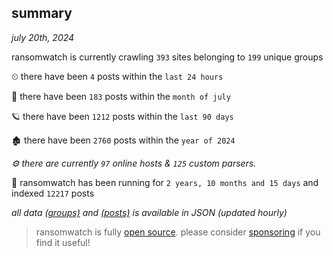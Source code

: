 
## summary
_july 20th, 2024_

ransomwatch is currently crawling `393` sites belonging to `199` unique groups

⏲ there have been `4` posts within the `last 24 hours`

🦈 there have been `183` posts within the `month of july`

🪐 there have been `1212` posts within the `last 90 days`

🏚 there have been `2760` posts within the `year of 2024`

_⚙️ there are currently `97` online hosts & `125` custom parsers._

🦕 ransomwatch has been running for `2 years, 10 months and 15 days` and indexed `12217` posts

_all data  [(groups)](http://ransomwhat.telemetry.ltd/groups) and [(posts)](http://ransomwhat.telemetry.ltd/posts) is available in JSON (updated hourly)_

> ransomwatch is fully [open source](https://github.com/joshhighet/ransomwatch#ransomwatch--). please consider [sponsoring](https://github.com/sponsors/joshhighet) if you find it useful!
